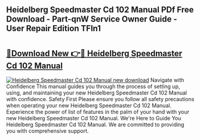 ## Heidelberg Speedmaster Cd 102 Manual PDf Free Download - Part-qnW Service Owner Guide - User Repair Edition TFln1

# <h2><a href="http://bc21329.oget.top/?id=Heidelberg+Speedmaster+Cd+102+Manual">🔗Download New 👉🔴 Heidelberg Speedmaster Cd 102 Manual</a></h2>

[![Heidelberg Speedmaster Cd 102 Manual new download](https://i.imgur.com/5g1atiW.png)](http://bc21329.oget.top/?id=Heidelberg+Speedmaster+Cd+102+Manual)
Navigate with Confidence This manual guides you through the process of setting up, using, and maintaining your new Heidelberg Speedmaster Cd 102 Manual with confidence. Safety First Please ensure you follow all safety precautions when operating your new Heidelberg Speedmaster Cd 102 Manual. Experience the power of list of features in the palm of your hand with your new Heidelberg Speedmaster Cd 102 Manual. We're Here to Guide You Heidelberg Speedmaster Cd 102 Manual. We are committed to providing you with comprehensive support.
